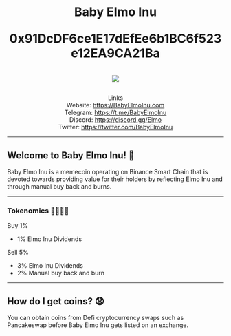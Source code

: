 <h1 align="center">
Baby Elmo Inu  
   
0x91DcDF6ce1E17dEfEe6b1BC6f523e12EA9CA21Ba 
<br/><br/>
<img src="https://i.ibb.co/tJ9YfZP/Baby-Elmo-Inu-Twitter-Header.png">  
</h1>
<div align="center">  

Links  
Website: https://BabyElmoInu.com  
Telegram: https://t.me/BabyElmoInu  
Discord: https://discord.gg/Elmo  
Twitter: https://twitter.com/BabyElmoInu  

</div>  

-------
## Welcome to Baby Elmo Inu! 🍼

Baby Elmo Inu is a memecoin operating on Binance Smart Chain that is devoted towards providing value for their holders by reflecting Elmo Inu and through manual buy back and burns.

-------
### Tokenomics 🧪👨🏻‍🔬

Buy 1%
- 1% Elmo Inu Dividends


Sell 5%
- 3% Elmo Inu Dividends
- 2% Manual buy back and burn


-------
## How do I get coins? 😧 

You can obtain coins from Defi cryptocurrency swaps such as Pancakeswap before Baby Elmo Inu gets listed on an exchange.
     
</div align="center">     
